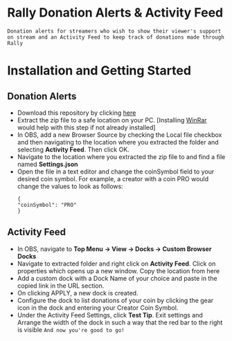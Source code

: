 # Rally Donation Alerts & Activity Feed 
    Donation alerts for streamers who wish to show their viewer's support on stream and an Activity Feed to keep track of donations made through Rally
# Installation and Getting Started

## Donation Alerts
- Download this repository by clicking [here](https://github.com/OverAcheiever/Rally-OBS-Alerts-and-Activity-Feed/archive/main.zip)
- Extract the zip file to a safe location on your PC. [Installing [WinRar](https://www.win-rar.com/postdownload.html?&L=0) would help with this step if not already installed]
- In OBS, add a new Browser Source by checking the Local file checkbox and then navigating to the location where you extracted the folder and selecting **Activity Feed**. Then click OK.
- Navigate to the location where you extracted the zip file to and find a file named **Settings.json**
- Open the file in a text editor and change the coinSymbol field to your desired coin symbol. For example, a creator with a coin PRO would change the values to look as follows:
	```
	{
	"coinSymbol": "PRO"
	}
	```
## Activity Feed
- In OBS, navigate to **Top Menu → View → Docks → Custom Browser Docks**
- Navigate to extracted folder and right click on **Activity Feed**. Click on properties which opens up a new window. Copy the location from here
- Add a custom dock with a Dock Name of your choice and paste in the copied link in the URL section. 
- On clicking APPLY, a new dock is created.
- Configure the dock to list donations of your coin by clicking the gear icon in the dock and entering your Creator Coin Symbol.
- Under the Activity Feed Settings, click **Test Tip**. Exit settings and Arrange the width of the dock in such a way that the red bar to the right is visible
	``And now you're good to go!``